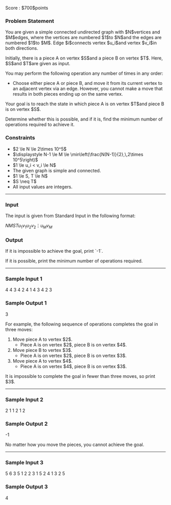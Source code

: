 
<div>

<span>

<span>

<p>
Score : $700$points
</p>

<div>

<section>

### **Problem Statement**

<p>
You are given a simple connected undirected graph with $N$vertices and $M$edges, where the vertices are numbered $1$to $N$and the edges are numbered $1$to $M$. Edge $i$connects vertex $u_i$and vertex $v_i$in both directions.
</p>

<p>
Initially, there is a piece A on vertex $S$and a piece B on vertex $T$. Here, $S$and $T$are given as input.
</p>

<p>
You may perform the following operation any number of times in any order:
</p>

<ul>

<li>
Choose either piece A or piece B, and move it from its current vertex to an adjacent vertex via an edge. However, you cannot make a move that results in both pieces ending up on the same vertex.
</li>

</ul>

<p>
Your goal is to reach the state in which piece A is on vertex $T$and piece B is on vertex $S$.
</p>

<p>
Determine whether this is possible, and if it is, find the minimum number of operations required to achieve it.
</p>

</section>

</div>

<div>

<section>

### **Constraints**

<ul>

<li>
$2 \le N \le 2\times 10^5$
</li>

<li>
$\displaystyle N-1 \le M \le \min\left(\frac{N(N-1)}{2},\,2\times 10^5\right)$
</li>

<li>
$1 \le u_i < v_i \le N$
</li>

<li>
The given graph is simple and connected.
</li>

<li>
$1 \le S, T \le N$
</li>

<li>
$S \neq T$
</li>

<li>
All input values are integers.
</li>

</ul>

</section>

</div>

---

<div>

<div>

<section>

### **Input**

<p>
The input is given from Standard Input in the following format:
</p>

<div>

$N$$M$$S$$T$$u_1$$v_1$$u_2$$v_2$$\vdots$$u_M$$v_M$
</div>

</section>

</div>

<div>

<section>

### **Output**

<p>
If it is impossible to achieve the goal, print `-1`.
</p>

<p>
If it is possible, print the minimum number of operations required.
</p>

</section>

</div>

</div>

---

<div>

<section>

### **Sample Input 1**

<div>

4 4 3 4
2 4
1 4
3 4
2 3

</div>

</section>

</div>

<div>

<section>

### **Sample Output 1**

<div>

3

</div>

<p>
For example, the following sequence of operations completes the goal in three moves:
</p>

<ol>

<li>
Move piece A to vertex $2$.
<ul>

<li>
Piece A is on vertex $2$, piece B is on vertex $4$.
</li>

</ul>

</li>

<li>
Move piece B to vertex $3$.
<ul>

<li>
Piece A is on vertex $2$, piece B is on vertex $3$.
</li>

</ul>

</li>

<li>
Move piece A to vertex $4$.
<ul>

<li>
Piece A is on vertex $4$, piece B is on vertex $3$.
</li>

</ul>

</li>

</ol>

<p>
It is impossible to complete the goal in fewer than three moves, so print $3$.
</p>

</section>

</div>

---

<div>

<section>

### **Sample Input 2**

<div>

2 1 1 2
1 2

</div>

</section>

</div>

<div>

<section>

### **Sample Output 2**

<div>

-1

</div>

<p>
No matter how you move the pieces, you cannot achieve the goal.
</p>

</section>

</div>

---

<div>

<section>

### **Sample Input 3**

<div>

5 6 3 5
1 2
2 3
1 5
2 4
1 3
2 5

</div>

</section>

</div>

<div>

<section>

### **Sample Output 3**

<div>

4

</div>

</section>

</div>

</span>

</span>

</div>
